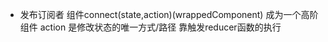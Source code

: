 - 发布订阅者
  组件connect(state,action)(wrappedComponent) 成为一个高阶组件
  action 是修改状态的唯一方式/路径 靠触发reducer函数的执行
  